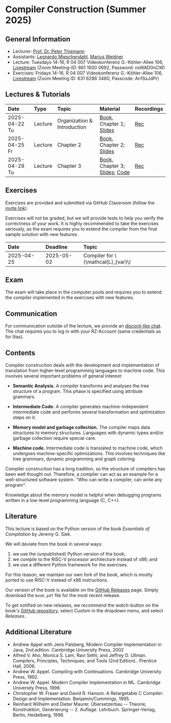# Compiler Construction (Summer 2025)

## General Information

- Lecturer: [Prof. Dr. Peter Thiemann](/team/thiemann.md)
- Assistants: [Leonardo Mieschendahl](/team/mieschendahl.md), [Marius Weidner](/team/weidner.md)
- Lecture: Tuesdays 14-16, R 04 007 Videokonferenz G.-Köhler-Allee 106, [Livestream][zoom1] (Zoom Meeting-ID: 661 1930 0692, Password: nsWAD0nCW)
- Exercises: Fridays 14-16, R 04 007 Videokonferenz G.-Köhler-Allee 106, [Livestream][zoom2] (Zoom Meeting ID: 631 6286 3480, Passcode: An1SxJdPr)

[zoom1]: https://uni-freiburg.zoom-x.de/j/66119300692?pwd=4it8s1KQ6T7LBSaZkSk2bYarBR7Zl5.1
[zoom2]: https://uni-freiburg.zoom-x.de/j/63162863480?pwd=NQoZk82SvNbFqDtJQVyEvbvMfLBNnG.1

## Lectures & Tutorials

| Date | Type | Topic | Material | Recordings 
|:-----|:-----|:-----|:-----|:-----|
| 2025-04-22 Tu | Lecture | Organization & Introduction | [Book][book], Chapter 1; [Slides][lec01-slides] | [Rec][lec01-rec] |
| 2025-04-25 Fr | Lecture | Chapter 2 | [Book][book], Chapter 2; [Slides][lec02-slides] | [Rec][lec02-rec] |
| 2025-04-29 Tu | Lecture | Chapter 3 | [Book][book], Chapter 3; [Slides][lec03-slides]; [Code][lec03-code] | [Rec][lec03-rec] |

[lec01-slides]: cc/slides/01-intro.pdf
[lec01-rec]: http://archive.informatik.uni-freiburg.de/courses/proglang/2025-SS-Compilers/2025-04-22-lecture-1.mp4
[lec02-slides]: cc/slides/20250425-slides.pdf
[lec02-rec]: http://archive.informatik.uni-freiburg.de/courses/proglang/2025-SS-Compilers/2025-04-25-lecture-1.mp4
[lec03-code]: cc/material/chapter3.zip
[lec03-slides]: cc/slides/20250429-slides.pdf
[lec03-rec]: http://archive.informatik.uni-freiburg.de/courses/proglang/2025-SS-Compilers/2025-04-29-lecture-1.mp4

## Exercises

Exercises are provided and submitted via GitHub Classroom (follow the [invite link](https://classroom.github.com/a/N58OPy1R)).

Exercises will not be graded, but we will provide tests to
help you verify the correctness of your work. It is highly recommended
to take the exercises seriously, as the exam requires you to extend
the compiler from the final sample solution with new features.

| Date | Deadline | Topic |
|:-----|:-----|:-----|
| 2025-04-25 | 2025-05-02 | Compiler for \\(\mathcal{L}_{var}\\) |

## Exam

The exam will take place in the computer pools and requires you to
extend the compiler implemented in the exercises with new features.

## Communication

For communication outside of the lecture, we provide an 
[discord-like chat](https://chat.laurel.informatik.uni-freiburg.de/invite/WRjCqL).
The chat requires you to log in with your RZ-Account (same credentials as for Ilias).

## Contents

Compiler construction deals with the development and implementation of
translation from higher-level programming languages to machine
code. This involves several important problems of general interest:

- **Semantic Analysis.**
  A compiler transforms and analyses the tree structure of a
  program. This phase is specified using attribute grammars.

- **Intermediate Code.**
  A compiler generates machine-independent intermediate code and
  performs several transformation and optimization steps on it.

- **Memory model and garbage collection.**
  The compiler maps data structures to memory structures. Languages
  with dynamic types and/or garbage collection require special care.

- **Machine code.**
  Intermediate code is translated to machine code, which undergoes
  machine-specific optimizations. This involves techniques like tree
  grammars, dynamic programming and graph coloring.

Compiler construction has a long tradition, so the structure of
compilers has been well thought out. Therefore, a compiler can act as
an example for a well-structured software system. "Who can write a
compiler, can write any program".

Knowledge about the memory model is helpful when debugging programs
written in a low-level programming language (C, C++).

## Literature
This lecture is based on the Python version of the book *Essentials of Compilation*
by Jeremy G. Siek.

We will deviate from the book in several ways:
1. we use the (unpublished) Python version of the book;
2. we compile to the RISC-V processor architecture instead of x86; and
3. we use a different Python framework for the exercises.

For this reason, we maintain our own fork of the book, which is mostly
ported to use RISC-V instead of x86 instructions.

Our version of the book is available on the [GitHub Releases][book]
page. Simply download the `book.pdf` file for the most recent release.

To get notified on new releases, we recommend the *watch*-button on the
book's [GitHub repository](https://github.com/CC-Uni-Freiburg/Essentials-of-Compilation),
select *Custom* in the dropdown menu, and select *Releases*.

[book]: https://github.com/CC-Uni-Freiburg/Essentials-of-Compilation/releases

## Additional Literature
- Andrew Appel with Jens Palsberg, Modern Compiler Implementation in Java, 2nd edition. Cambridge University Press, 2002
- Alfred V. Aho, Monica S. Lam, Ravi Sethi, and Jeffrey D. Ullman. Compilers, Principles, Techniques, and Tools (2nd Edition).. Prentice Hall, 2006.
- Andrew W. Appel. Compiling with Continuations. Cambridge University Press, 1992.
- Andrew W. Appel. Modern Compiler Implementation in ML. Cambridge University Press, 1998.
- Christopher W. Fraser and David R. Hanson. A Retargetable C Compiler: Design and Implementation. Benjamin/Cummings, 1995.
- Reinhard Wilhelm and Dieter Maurer. Übersetzerbau -- Theorie, Konstruktion, Generierung -- 2. Auflage. Lehrbuch. Springer-Verlag, Berlin, Heidelberg, 1996.
